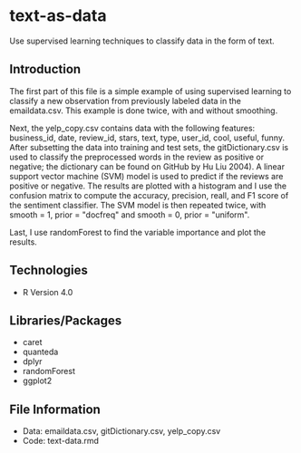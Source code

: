 # text-as-data
Use supervised learning techniques to classify data in the form of text.

## Introduction
The first part of this file is a simple example of using supervised learning to classify a new observation from previously labeled data in the emaildata.csv. This example is done twice, with and without smoothing. 

Next, the yelp_copy.csv contains data with the following features: business_id, date, review_id, stars, text, type, user_id, cool, useful, funny.  After subsetting the data into training and test sets, the gitDictionary.csv is used to classify the preprocessed words in the review as positive or negative; the dictionary can be found on GitHub by Hu Liu 2004).  A linear support vector machine (SVM) model is used to predict if the reviews are positive or negative.  The results are plotted with a histogram and I use the confusion matrix to compute the accuracy, precision, reall, and F1 score of the sentiment classifier.  The SVM model is then repeated twice, with smooth = 1, prior = "docfreq" and smooth = 0, prior = "uniform". 

Last, I use randomForest to find the variable importance and plot the results. 

## Technologies 
* R Version 4.0

## Libraries/Packages 
* caret
* quanteda
* dplyr
* randomForest
* ggplot2

## File Information
* Data: emaildata.csv, gitDictionary.csv, yelp_copy.csv
* Code: text-data.rmd
